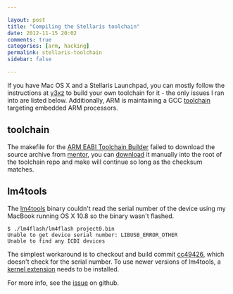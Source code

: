 ```yaml
---

layout: post
title: "Compiling the Stellaris toolchain"
date: 2012-11-15 20:02
comments: true
categories: [arm, hacking]
permalink: stellaris-toolchain
sidebar: false

---
```


If you have Mac OS X and a Stellaris Launchpad, you can mostly follow the instructions at [y3xz] to build your own toolchain for it - the only issues I ran into are listed below.  Additionally, ARM is maintaining a GCC [toolchain] targeting embedded ARM processors. 

[toolchain]: https://launchpad.net/gcc-arm-embedded/+download

[y3xz]: http://blog.y3xz.com/blog/2012/10/29/an-open-toolchain-for-the-ti-stellaris/

## toolchain

The makefile for the [ARM EABI Toolchain Builder][EABI] failed to download the source archive from [mentor], you can [download] it manually into the root of the toolchain repo and make will continue so long as the checksum matches.
  
[EABI]: https://github.com/jsnyder/arm-eabi-toolchain

[mentor]: http://www.mentor.com/embedded-software/sourcery-tools/sourcery-codebench/editions/lite-edition/arm-eabi

[download]: https://sourcery.mentor.com/GNUToolchain/package10384/public/arm-none-eabi/arm-2012.03-56-arm-none-eabi.src.tar.bz2

[mylink]: https://sourcery.mentor.com/GNUToolchain/subscription3053?lite=arm&lite=ARM&signature=4-1352914385-0-81777d693584c1d30acc48c7abaf41235a1766c3

## lm4tools

The [lm4tools] binary couldn't read the serial number of the device using my MacBook running OS X 10.8 so the binary wasn't flashed.

	$ ./lm4flash/lm4flash project0.bin
	Unable to get device serial number: LIBUSB_ERROR_OTHER
	Unable to find any ICDI devices

The simplest workaround is to checkout and build commit [cc49426], which doesn't check for the serial number.  To use newer versions of lm4tools, a [kernel extension] needs to be installed.

For more info, see the [issue] on github.

[lm4tools]: https://github.com/utzig/lm4tools
[issue]: https://github.com/utzig/lm4tools/issues/8
[cc49426]: https://github.com/utzig/lm4tools/commit/cc49426081
[kernel extension]: http://utzig.net/files/lm4f120_icdi.tgz
